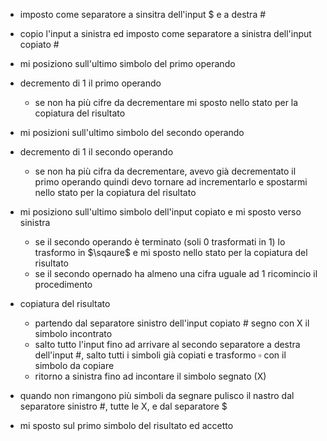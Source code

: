 - imposto come separatore a sinsitra dell'input $ e a destra #
- copio l'input a sinistra ed imposto come separatore a sinistra dell'input copiato #

- mi posiziono sull'ultimo simbolo del primo operando
- decremento di 1 il primo operando
    - se non ha più cifre da decrementare mi sposto nello stato per la copiatura del risultato

- mi posizioni sull'ultimo simbolo del secondo operando
- decremento di 1 il secondo operando
    - se non ha più cifra da decrementare, avevo già decrementato il primo operando quindi devo tornare ad incrementarlo e spostarmi nello stato per la copiatura del risultato

- mi posiziono sull'ultimo simbolo dell'input copiato e mi sposto verso sinistra
    - se il secondo operando è terminato (soli 0 trasformati in 1) lo trasformo in $\sqaure$ e mi sposto nello stato per la copiatura del risultato
    - se il secondo opernado ha almeno una cifra uguale ad 1 ricomincio il procedimento

- copiatura del risultato 
    - partendo dal separatore sinistro dell'input copiato # segno con X il simbolo incontrato
    - salto tutto l'input fino ad arrivare al secondo separatore a destra dell'input #, salto tutti i simboli già copiati e trasformo $\square$ con il simbolo da copiare
    - ritorno a sinistra fino ad incontare il simbolo segnato (X)

- quando non rimangono più simboli da segnare pulisco il nastro dal separatore sinistro #, tutte le X, e dal separatore $
- mi sposto sul primo simbolo del risultato ed accetto